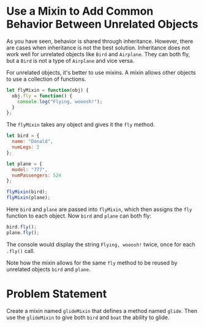 # Use a Mixin to Add Common Behavior Between Unrelated Objects
As you have seen, behavior is shared through inheritance. However, there are cases when inheritance is not the best solution. Inheritance does not work well for unrelated objects like ```Bird``` and ```Airplane```. They can both fly, but a ```Bird``` is not a type of ```Airplane``` and vice versa.

For unrelated objects, it's better to use mixins. A mixin allows other objects to use a collection of functions.
```javascript
let flyMixin = function(obj) {
  obj.fly = function() {
    console.log("Flying, wooosh!");
  }
};
```
The ```flyMixin``` takes any object and gives it the ```fly``` method.
```javascript
let bird = {
  name: "Donald",
  numLegs: 2
};

let plane = {
  model: "777",
  numPassengers: 524
};

flyMixin(bird);
flyMixin(plane);
```
Here ```bird``` and ```plane``` are passed into ```flyMixin```, which then assigns the ```fly``` function to each object. Now ```bird``` and ```plane``` can both fly:
```javascript
bird.fly();
plane.fly();
```
The console would display the string ```Flying, wooosh!``` twice, once for each ```.fly()``` call.

Note how the mixin allows for the same ```fly``` method to be reused by unrelated objects ```bird``` and ```plane```.

# Problem Statement
Create a mixin named ```glideMixin``` that defines a method named ```glide```. Then use the ```glideMixin``` to give both ```bird``` and ```boat``` the ability to glide.
